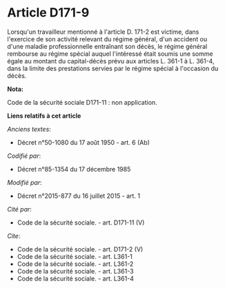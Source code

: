 # Article D171-9

Lorsqu'un travailleur mentionné à l'article D. 171-2 est victime, dans l'exercice de son activité relevant du régime général,
d'un accident ou d'une maladie professionnelle entraînant son décès, le régime général rembourse au régime spécial auquel
l'intéressé était soumis une somme égale au montant du capital-décès prévu aux articles L. 361-1 à L. 361-4, dans la limite
des prestations servies par le régime spécial à l'occasion du décès.

**Nota:**

Code de la sécurité sociale D171-11 : non application.

**Liens relatifs à cet article**

_Anciens textes_:

  - Décret n°50-1080 du 17 août 1950 - art. 6 (Ab)

_Codifié par_:

  - Décret n°85-1354 du 17 décembre 1985

_Modifié par_:

  - Décret n°2015-877 du 16 juillet 2015 - art. 1

_Cité par_:

  - Code de la sécurité sociale. - art. D171-11 (V)

_Cite_:

  - Code de la sécurité sociale. - art. D171-2 (V)
  - Code de la sécurité sociale. - art. L361-1
  - Code de la sécurité sociale. - art. L361-2
  - Code de la sécurité sociale. - art. L361-3
  - Code de la sécurité sociale. - art. L361-4
